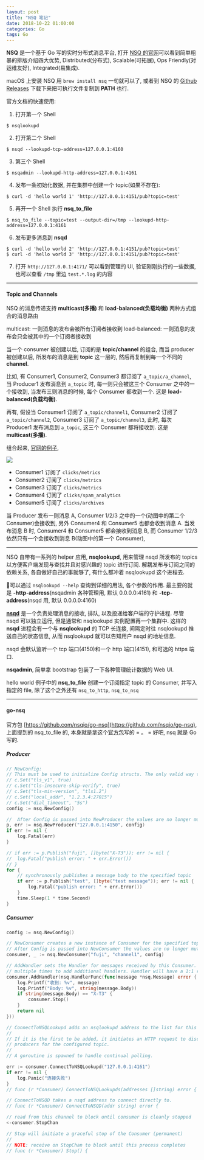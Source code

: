 ```yaml
---
layout: post
title: "NSQ 笔记"
date: 2018-10-22 01:00:00
categories: Go
tags: Go
---
```


<!--more-->

**NSQ** 是一个基于 Go 写的实时分布式消息平台, 打开 [NSQ 的官网](https://nsq.io/)可以看到简单粗暴的排版介绍四大优势, Distributed(分布式), Scalable(可拓展), Ops Friendly(对运维友好), Integrated(易集成).

macOS 上安装 NSQ 用 `brew install nsq`  一句就可以了, 或者到 NSQ 的 [Github Releases](https://github.com/nsqio/nsq/releases) 下载下来把可执行文件复制到 **PATH** 也行.

官方文档的快速使用:

1. 打开第一个 Shell

```
$ nsqlookupd
```

2. 打开第二个 Shell

```
$ nsqd --lookupd-tcp-address=127.0.0.1:4160
```

3. 第三个 Shell

```
$ nsqadmin --lookupd-http-address=127.0.0.1:4161
```

4. 发布一条初始化数据, 并在集群中创建一个 topic(如果不存在):

```
$ curl -d 'hello world 1' 'http://127.0.0.1:4151/pub?topic=test'
```

5. 再开一个 Shell 执行 **nsq_to_file**

```
$ nsq_to_file --topic=test --output-dir=/tmp --lookupd-http-address=127.0.0.1:4161
```

6. 发布更多消息到 **nsqd**

```
$ curl -d 'hello world 2' 'http://127.0.0.1:4151/pub?topic=test'
$ curl -d 'hello world 3' 'http://127.0.0.1:4151/pub?topic=test'
```

7. 打开 `http://127.0.0.1:4171/` 可以看到管理的 UI, 验证刚刚执行的一些数据, 也可以查看 `/tmp` 里边 `test.*.log` 的内容

-----------

#### Topic and Channels

NSQ 的消息传递支持 **multicast(多播)** 和 **load-balanced(负载均衡)** 两种方式组合的消息路由

multicast: 一则消息的发布会被所有订阅者接收到
load-balanced: 一则消息的发布会只会被其中的一个订阅者接收到

当一个 consumer 被创建以后, 订阅的是 **topic/channel** 的组合, 而当 producer 被创建以后, 所发布的消息是到 **topic** 这一层的, 然后再复制到每一个不同的 **channel**.

比如, 有 Consumer1, Consumer2, Consumer3 都订阅了 `a_topic/a_channel`, 当 Producer1 发布消息到 `a_topic` 时, 每一则只会被这三个 Consumer 之中的一个接收到, 当发布三则消息的时候, 每个 Consumer 都收到一个. 这是 **load-balanced(负载均衡)**.

再有, 假设当 Consumer1 订阅了 `a_topic/channel1`, Consumer2 订阅了 `a_topic/channel2`, Consumer3 订阅了 `a_topic/channel3`, 此时, 每次 Producer1 发布消息到 `a_topic`, 这三个 Consumer 都将接收到. 这是 **multicast(多播)**.

组合起来, [官网的例子](https://nsq.io/overview/design.html),

![](https://f.cloud.github.com/assets/187441/1700696/f1434dc8-6029-11e3-8a66-18ca4ea10aca.gif)

- Consumer1 订阅了 `clicks/metrics`
- Consumer2 订阅了 `clicks/metrics`
- Consumer3 订阅了 `clicks/metrics`
- Consumer4 订阅了 `clicks/spam_analytics`
- Consumer5 订阅了 `clicks/archives`

当 Producer 发布一则消息 A, Consumer 1/2/3 之中的一个(动图中的第二个 Consumer)会接收到, 另外 Consumer4 和 Consumer5 也都会收到消息 A. 当发布消息 B 时, Consumer4 和 Consumer5 都会接收到消息 B, 而 Consumer 1/2/3 依然只有一个会接收到消息 B(动图中的第一个 Consumer),

----------

NSQ 自带有一系列的 helper 应用, **nsqlookupd**, 用来管理 nsqd 所发布的 topics 以方便客户端发现与查找并且对感兴趣的 topic 进行订阅. 解耦发布与订阅之间的依赖关系, 各自做好自己的事就够了, 有什么都冲着 nsqlookupd 这个进程去.

可以通过 `nsqlookupd --help` 查询到详细的用法, 各个参数的作用. 最主要的就是 **-http-address**(nsqadmin 各种管理用, 默认 0.0.0.0:4161) 和 **-tcp-address**(nsqd 用, 默认 0.0.0.0:4160)

[**nsqd**](https://nsq.io/components/nsqd.html) 是一个负责处理消息的接收, 排队, 以及投递给客户端的守护进程. 尽管 nsqd 可以独立运行, 但是通常和 nsqlookupd 实例配置再一个集群中. 这样的 **nsqd** 进程会有一个与 **nsqlookupd** 的 TCP 长连接, 间隔定时往 nsqlookupd 推送自己的状态信息, 从而 nsqlookupd 就可以告知用户 nsqd 的地址信息.

nsqd 会默认监听一个 tcp 端口(4150)和一个 http 端口(4151), 和可选的 https 端口.

**nsqadmin**, 简单拿 bootstrap 包装了一下各种管理统计数据的 Web UI.

hello world 例子中的 **nsq_to_file** 创建一个订阅指定 topic 的 Consumer, 并写入指定的 file, 除了这个之外还有 `nsq_to_http`, `nsq_to_nsq`

--------------

#### go-nsq

官方包 [https://github.com/nsqio/go-nsq](https://github.com/nsqio/go-nsq), 上面提到的 nsq_to_file 的, 本身就是拿这个[官方包](https://github.com/nsqio/nsq/tree/master/apps)写的 = 。 = 好吧, nsq 就是 Go 写的.

##### Producer

```go
// NewConfig:
// This must be used to initialize Config structs. The only valid way to create a Config is via NewConfig. Values can be set directly, or through Config.Set()
// c.Set("tls_v1", true)
// c.Set("tls-insecure-skip-verify", true)
// c.Set("tls-min-version", "tls1.2")
// c.Set("local_addr", "1.2.3.4:27015")
// c.Set("dial_timeout", "5s")
config := nsq.NewConfig()

//  After Config is passed into NewProducer the values are no longer mutable (they are copied).
p, err := nsq.NewProducer("127.0.0.1:4150", config)
if err != nil {
    log.Fatal(err)
}

// if err := p.Publish("fuji", []byte("X-T3")); err != nil {
// 	log.Fatal("publish error: " + err.Error())
// }
for {
    // synchronously publishes a message body to the specified topic
    if err := p.Publish("test", []byte("test message")); err != nil {
        log.Fatal("publish error: " + err.Error())
    }
    time.Sleep(1 * time.Second)
}
```

##### Consumer

```go
config := nsq.NewConfig()

// NewConsumer creates a new instance of Consumer for the specified topic/channel
// After Config is passed into NewConsumer the values are no longer mutable (they are copied).
consumer, _ := nsq.NewConsumer("fuji", "channel1", config)

// AddHandler sets the Handler for messages received by this Consumer. This can be called
// multiple times to add additional handlers. Handler will have a 1:1 ratio to message handling goroutines.
consumer.AddHandler(nsq.HandlerFunc(func(message *nsq.Message) error {
    log.Printf("收到: %v", message)
    log.Printf("Body: %v", string(message.Body))
    if string(message.Body) == "X-T3" {
        consumer.Stop()
    }
    return nil
}))

// ConnectToNSQLookupd adds an nsqlookupd address to the list for this Consumer instance.
//
// If it is the first to be added, it initiates an HTTP request to discover nsqd
// producers for the configured topic.
//
// A goroutine is spawned to handle continual polling.

err := consumer.ConnectToNSQLookupd("127.0.0.1:4161")
if err != nil {
    log.Panic("连接失败")
}
// func (r *Consumer) ConnectToNSQLookupds(addresses []string) error {

// ConnectToNSQD takes a nsqd address to connect directly to.
// func (r *Consumer) ConnectToNSQD(addr string) error {

// read from this channel to block until consumer is cleanly stopped
<-consumer.StopChan

// Stop will initiate a graceful stop of the Consumer (permanent)
//
// NOTE: receive on StopChan to block until this process completes
// func (r *Consumer) Stop() {


```

